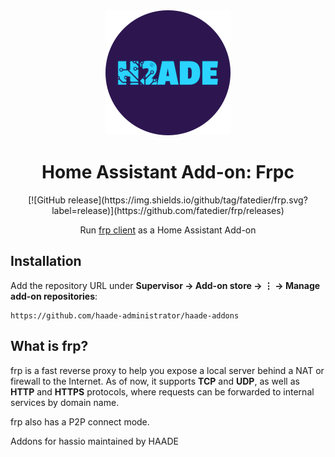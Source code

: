 <div align="center">
<img src="images/logo.png">
<h1>Home Assistant Add-on: Frpc</h1>
[![GitHub release](https://img.shields.io/github/tag/fatedier/frp.svg?label=release)](https://github.com/fatedier/frp/releases)
<br>
<p>Run <a href="https://github.com/fatedier/frp">frp client</a> as a Home Assistant Add-on</p>
</div>

## Installation

Add the repository URL under **Supervisor → Add-on store → ⋮ → Manage add-on repositories**:

    https://github.com/haade-administrator/haade-addons
    

## What is frp?

frp is a fast reverse proxy to help you expose a local server behind a NAT or firewall to the Internet. As of now, it supports **TCP** and **UDP**, as well as **HTTP** and **HTTPS** protocols, where requests can be forwarded to internal services by domain name.

frp also has a P2P connect mode.
    
    
Addons for hassio maintained by HAADE
